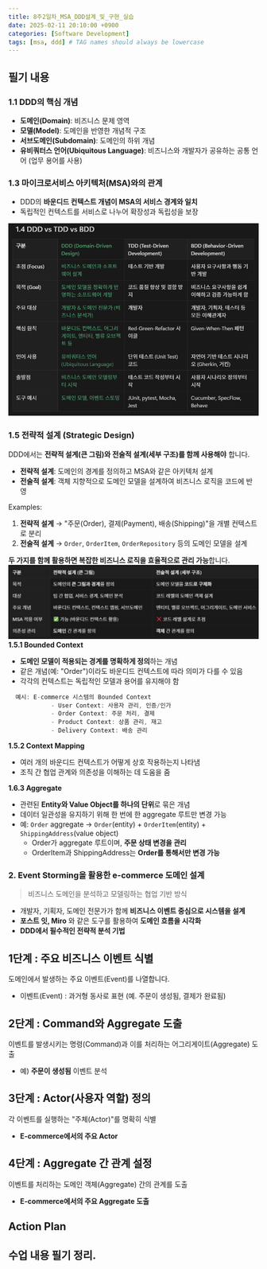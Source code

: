 ```yaml
---
title: 8주2일차_MSA_DDD설계_및_구현_실습
date: 2025-02-11 20:10:00 +0900
categories: [Software Development]
tags: [msa, ddd] # TAG names should always be lowercase
---
```


## 필기 내용
### **1.1 DDD의 핵심 개념**

- **도메인(Domain)**: 비즈니스 문제 영역
- **모델(Model)**: 도메인을 반영한 개념적 구조
- **서브도메인(Subdomain)**: 도메인의 하위 개념
- **유비쿼터스 언어(Ubiquitous Language)**: 비즈니스와 개발자가 공유하는 공통 언어 (업무 용어를 사용)

### 1.3 마이크로서비스 아키텍처(MSA)와의 관계

- DDD의 **바운디드 컨텍스트 개념이 MSA의 서비스 경계와 일치**
- 독립적인 컨텍스트를 서비스로 나누어 확장성과 독립성을 보장

![](assets/img/posts/2025-02-11-21-31-54.png)


### **1.5 전략적 설계 (Strategic Design)**

DDD에서는 **전략적 설계(큰 그림)와 전술적 설계(세부 구조)를 함께 사용해야** 합니다.

- **전략적 설계**: 도메인의 경계를 정의하고 MSA와 같은 아키텍처 설계
- **전술적 설계**: 객체 지향적으로 도메인 모델을 설계하여 비즈니스 로직을 코드에 반영

Examples: 

1. **전략적 설계** → "주문(Order), 결제(Payment), 배송(Shipping)"을 개별 컨텍스트로 분리
2. **전술적 설계** → `Order`, `OrderItem`, `OrderRepository` 등의 도메인 모델을 설계

**두 가지를 함께 활용하면 복잡한 비즈니스 로직을 효율적으로 관리 가능**합니다.
![](assets/img/posts/2025-02-11-22-07-31.png)
**1.5.1 Bounded Context**

- **도메인 모델이 적용되는 경계를 명확하게 정의**하는 개념
- 같은 개념(예: "Order")이라도 바운디드 컨텍스트에 따라 의미가 다를 수 있음
- 각각의 컨텍스트는 독립적인 모델과 용어를 유지해야 함

```java
  예시: E-commerce 시스템의 Bounded Context  
			- User Context: 사용자 관리, 인증/인가  
			- Order Context: 주문 처리, 결제  
			- Product Context: 상품 관리, 재고  
			- Delivery Context: 배송 관리
```

**1.5.2 Context Mapping**

- 여러 개의 바운디드 컨텍스트가 어떻게 상호 작용하는지 나타냄
- 조직 간 협업 관계와 의존성을 이해하는 데 도움을 줌

**1.6.3 Aggregate**

- 관련된 **Entity와 Value Object를 하나의 단위**로 묶은 개념
- 데이터 일관성을 유지하기 위해 한 번에 한 aggregate 루트만 변경 가능
- 예: `Order` aggregate → `Order`(entity) + `OrderItem`(entity) + `ShippingAddress`(value object)
    - Order가 aggregate 루트이며, **주문 상태 변경을 관리**
    - OrderItem과 ShippingAddress는 **Order를 통해서만 변경 가능**

### 2. Event Storming을 활용한 e-commerce 도메인 설계
> 비즈니스 도메인을 분석하고 모델링하는 협업 기반 방식
> 
- 개발자, 기획자, 도메인 전문가가 함께 **비즈니스 이벤트 중심으로 시스템을 설계**
- **포스트 잇, Miro** 와 같은 도구를 활용하여 **도메인 흐름을 시각화**
- **DDD에서 필수적인 전략적 분석 기법**
## 1단계 : 주요 비즈니스 이벤트 식별

도메인에서 발생하는 주요 이벤트(Event)를 나열합니다. 

- 이벤트(Event) : 과거형 동사로 표현 (예. 주문이 생성됨, 결제가 완료됨)
## 2단계 : Command와 Aggregate 도출

이벤트를 발생시키는 명령(Command)과 이를 처리하는 어그리게이트(Aggregate) 도출

- 예) **주문이 생성됨** 이벤트 분석

## 3단계 : Actor(사용자 역할) 정의

각 이벤트를 실행하는 "주체(Actor)"를 명확히 식별

- **E-commerce에서의 주요 Actor**

## 4단계 : Aggregate 간 관계 설정

이벤트를 처리하는 도메인 객체(Aggregate) 간의 관계를 도출

- **E-commerce에서의 주요 Aggregate 도출**

## Action Plan

## 수업 내용 필기 정리.